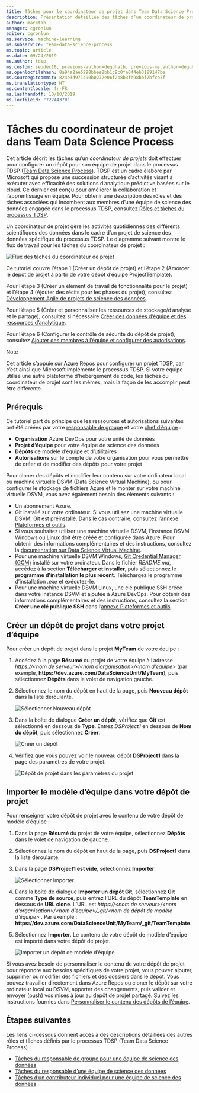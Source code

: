 ```yaml
---
title: Tâches pour le coordinateur de projet dans Team Data Science Process
description: Présentation détaillée des tâches d’un coordinateur de projet au sein d’une équipe TDSP (Team Data Science Process)
author: marktab
manager: cgronlun
editor: cgronlun
ms.service: machine-learning
ms.subservice: team-data-science-process
ms.topic: article
ms.date: 09/24/2019
ms.author: tdsp
ms.custom: seodec18, previous-author=deguhath, previous-ms.author=deguhath
ms.openlocfilehash: 8a94a2ae5298bbee8bb1c9c0fa044eb3189147be
ms.sourcegitcommit: 824e3d971490b0272e06f2b8b3fe98bbf7bfcb7f
ms.translationtype: HT
ms.contentlocale: fr-FR
ms.lasthandoff: 10/10/2019
ms.locfileid: "72244370"
---
```

# <a name="project-lead-tasks-in-the-team-data-science-process"></a>Tâches du coordinateur de projet dans Team Data Science Process

Cet article décrit les tâches qu’un *coordinateur de projets* doit effectuer pour configurer un dépôt pour son équipe de projet dans le processus TDSP ([Team Data Science Process](overview.md)). TDSP est un cadre élaboré par Microsoft qui propose une succession structurée d’activités visant à exécuter avec efficacité des solutions d’analytique prédictive basées sur le cloud. Ce dernier est conçu pour améliorer la collaboration et l’apprentissage en équipe. Pour obtenir une description des rôles et des tâches associées qui incombent aux membres d’une équipe de science des données engagée dans le processus TDSP, consultez [Rôles et tâches du processus TDSP](roles-tasks.md).

Un coordinateur de projet gère les activités quotidiennes des différents scientifiques des données dans le cadre d’un projet de science des données spécifique du processus TDSP. Le diagramme suivant montre le flux de travail pour les tâches du coordinateur de projet :

![Flux des tâches du coordinateur de projet](./media/project-lead-tasks/project-leads-1-tdsp-creating-projects.png)

Ce tutoriel couvre l’étape 1 (Créer un dépôt de projet) et l’étape 2 (Amorcer le dépôt de projet à partir de votre dépôt d’équipe ProjectTemplate). 

Pour l’étape 3 (Créer un élément de travail de fonctionnalité pour le projet) et l’étape 4 (Ajouter des récits pour les phases du projet), consultez [Développement Agile de projets de science des données](agile-development.md).

Pour l’étape 5 (Créer et personnaliser les ressources de stockage/d’analyse et le partage), consultez si nécessaire [Créer des données d’équipe et des ressources d’analytique](team-lead-tasks.md#create-team-data-and-analytics-resources).

Pour l’étape 6 (Configurer le contrôle de sécurité du dépôt de projet), consultez [Ajouter des membres à l’équipe et configurer des autorisations](team-lead-tasks.md#add-team-members-and-configure-permissions).

> [!NOTE] 
> Cet article s’appuie sur Azure Repos pour configurer un projet TDSP, car c’est ainsi que Microsoft implémente le processus TDSP. Si votre équipe utilise une autre plateforme d’hébergement de code, les tâches du coordinateur de projet sont les mêmes, mais la façon de les accomplir peut être différente.

## <a name="prerequisites"></a>Prérequis

Ce tutoriel part du principe que les ressources et autorisations suivantes ont été créées par votre [responsable de groupe](group-manager-tasks.md) et votre [chef d’équipe](team-lead-tasks.md) :

- **Organisation** Azure DevOps pour votre unité de données
- **Projet d’équipe** pour votre équipe de science des données
- **Dépôts** de modèle d’équipe et d’utilitaires
- **Autorisations** sur le compte de votre organisation pour vous permettre de créer et de modifier des dépôts pour votre projet

Pour cloner des dépôts et modifier leur contenu sur votre ordinateur local ou machine virtuelle DSVM (Data Science Virtual Machine), ou pour configurer le stockage de fichiers Azure et le monter sur votre machine virtuelle DSVM, vous avez également besoin des éléments suivants :

- Un abonnement Azure.
- Git installé sur votre ordinateur. Si vous utilisez une machine virtuelle DSVM, Git est préinstallé. Dans le cas contraire, consultez l’[annexe Plateformes et outils](platforms-and-tools.md#appendix).
- Si vous souhaitez utiliser une machine virtuelle DSVM, l’instance DSVM Windows ou Linux doit être créée et configurée dans Azure. Pour obtenir des informations complémentaires et des instructions, consultez la [documentation sur Data Science Virtual Machine](/azure/machine-learning/data-science-virtual-machine/).
- Pour une machine virtuelle DSVM Windows, [Git Credential Manager (GCM)](https://github.com/Microsoft/Git-Credential-Manager-for-Windows) installé sur votre ordinateur. Dans le fichier *README.md*, accédez à la section **Télécharger et installer**, puis sélectionnez le **programme d’installation le plus récent**. Téléchargez le programme d’installation *.exe* et exécutez-le. 
- Pour une machine virtuelle DSVM Linux, une clé publique SSH créée dans votre instance DSVM et ajoutée à Azure DevOps. Pour obtenir des informations complémentaires et des instructions, consultez la section **Créer une clé publique SSH** dans l’[annexe Plateformes et outils](platforms-and-tools.md#appendix). 

## <a name="create-a-project-repository-in-your-team-project"></a>Créer un dépôt de projet dans votre projet d’équipe

Pour créer un dépôt de projet dans le projet **MyTeam** de votre équipe :

1. Accédez à la page **Résumé** du projet de votre équipe à l’adresse *https:\//\<nom de serveur>/\<nom d’organisation>/\<nom d’équipe>* (par exemple, **https:\//dev.azure.com/DataScienceUnit/MyTeam**), puis sélectionnez **Dépôts** dans le volet de navigation gauche. 
   
1. Sélectionnez le nom du dépôt en haut de la page, puis **Nouveau dépôt** dans la liste déroulante.
   
   ![Sélectionner Nouveau dépôt](./media/project-lead-tasks/project-leads-9-select-repos.png)
   
1. Dans la boîte de dialogue **Créer un dépôt**, vérifiez que **Git** est sélectionné en dessous de **Type**. Entrez *DSProject1* en dessous de **Nom du dépôt**, puis sélectionnez **Créer**.
   
   ![Créer un dépôt](./media/project-lead-tasks/project-leads-3-create-project-repo-2.png)
   
1. Vérifiez que vous pouvez voir le nouveau dépôt **DSProject1** dans la page des paramètres de votre projet. 
   
   ![Dépôt de projet dans les paramètres du projet](./media/project-lead-tasks/project-leads-4-create-project-repo-3.png)

## <a name="import-the-team-template-into-your-project-repository"></a>Importer le modèle d’équipe dans votre dépôt de projet

Pour renseigner votre dépôt de projet avec le contenu de votre dépôt de modèle d’équipe :

1. Dans la page **Résumé** du projet de votre équipe, sélectionnez **Dépôts** dans le volet de navigation de gauche. 
   
1. Sélectionnez le nom du dépôt en haut de la page, puis **DSProject1** dans la liste déroulante.
   
1. Dans la page **DSProject1 est vide**, sélectionnez **Importer**. 
   
   ![Sélectionner Importer](./media/project-lead-tasks/project-leads-5-create-project-repo-4.png)
   
1. Dans la boîte de dialogue **Importer un dépôt Git**, sélectionnez **Git** comme **Type de source**, puis entrez l’URL du dépôt **TeamTemplate** en dessous de **URL clone**. L’URL est *https:\//\<nom de serveur>/\<nom d’organisation>/\<nom d’équipe>/_git/\<nom de dépôt de modèle d’équipe>* . Par exemple : **https:\//dev.azure.com/DataScienceUnit/MyTeam/_git/TeamTemplate**. 
   
1. Sélectionnez **Importer**. Le contenu de votre dépôt de modèle d’équipe est importé dans votre dépôt de projet. 
   
   ![Importer un dépôt de modèle d’équipe](./media/project-lead-tasks/project-leads-6-create-project-repo-5.png)

Si vous avez besoin de personnaliser le contenu de votre dépôt de projet pour répondre aux besoins spécifiques de votre projet, vous pouvez ajouter, supprimer ou modifier des fichiers et des dossiers dans le dépôt. Vous pouvez travailler directement dans Azure Repos ou cloner le dépôt sur votre ordinateur local ou DSVM, apporter des changements, puis valider et envoyer (push) vos mises à jour au dépôt de projet partagé. Suivez les instructions fournies dans [Personnaliser le contenu des dépôts de l’équipe](team-lead-tasks.md#customize-the-contents-of-the-team-repositories).

## <a name="next-steps"></a>Étapes suivantes

Les liens ci-dessous donnent accès à des descriptions détaillées des autres rôles et tâches définis par le processus TDSP (Team Data Science Process) :

- [Tâches du responsable de groupe pour une équipe de science des données](group-manager-tasks.md)
- [Tâches du responsable d’une équipe de science des données](team-lead-tasks.md)
- [Tâches d’un contributeur individuel pour une équipe de science des données](project-ic-tasks.md)
